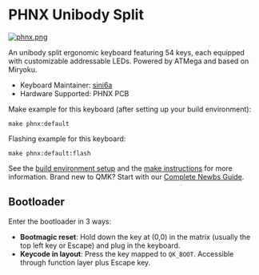 # PHNX Unibody Split

[![phnx.png](https://i.imgur.com/Z4EUHM8.jpeg)](https://www.youtube.com/watch?v=Z5Uw6cO_Igg)

An unibody split ergonomic keyboard featuring 54 keys, each equipped with customizable addressable LEDs. Powered by ATMega and based on Miryoku.

* Keyboard Maintainer: [sini6a](https://github.com/sini6a)
* Hardware Supported: PHNX PCB

Make example for this keyboard (after setting up your build environment):

    make phnx:default

Flashing example for this keyboard:

    make phnx:default:flash

See the [build environment setup](https://docs.qmk.fm/#/getting_started_build_tools) and the [make instructions](https://docs.qmk.fm/#/getting_started_make_guide) for more information. Brand new to QMK? Start with our [Complete Newbs Guide](https://docs.qmk.fm/#/newbs).

## Bootloader

Enter the bootloader in 3 ways:

-   **Bootmagic reset**: Hold down the key at (0,0) in the matrix (usually the top left key or Escape) and plug in the keyboard.
-   **Keycode in layout**: Press the key mapped to `QK_BOOT`. Accessible through function layer plus Escape key.
